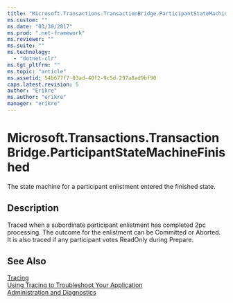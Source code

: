 ```yaml
---
title: "Microsoft.Transactions.TransactionBridge.ParticipantStateMachineFinished"
ms.custom: ""
ms.date: "03/30/2017"
ms.prod: ".net-framework"
ms.reviewer: ""
ms.suite: ""
ms.technology: 
  - "dotnet-clr"
ms.tgt_pltfrm: ""
ms.topic: "article"
ms.assetid: 54b677f7-03ad-40f2-9c5d-297a8ad9bf90
caps.latest.revision: 5
author: "Erikre"
ms.author: "erikre"
manager: "erikre"
---
```

# Microsoft.Transactions.TransactionBridge.ParticipantStateMachineFinished
The state machine for a participant enlistment entered the finished state.  
  
## Description  
 Traced when a subordinate participant enlistment has completed 2pc processing. The outcome for the enlistment can be Committed or Aborted. It is also traced if any participant votes ReadOnly during Prepare.  
  
## See Also  
 [Tracing](../../../../../docs/framework/wcf/diagnostics/tracing/index.md)   
 [Using Tracing to Troubleshoot Your Application](../../../../../docs/framework/wcf/diagnostics/tracing/using-tracing-to-troubleshoot-your-application.md)   
 [Administration and Diagnostics](../../../../../docs/framework/wcf/diagnostics/index.md)
